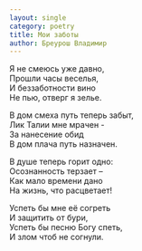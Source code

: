 ```yaml
---
layout: single
category: poetry
title: Мои заботы
author: Бреурош Владимир
---
```


Я не смеюсь уже давно,   
Прошли часы веселья,   
И беззаботности вино   
Не пью, отверг я зелье.   

В дом смеха путь теперь забыт,   
Лик Талии мне мрачен -   
За нанесение обид   
В дом плача путь назначен.   

В душе теперь горит одно:   
Осознанность терзает –   
Как мало времени дано   
На жизнь, что расцветает!   

Успеть бы мне её согреть   
И защитить от бури,   
Успеть бы песню Богу спеть,   
И злом чтоб не согнули.   
